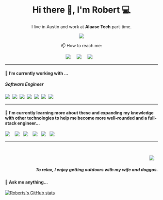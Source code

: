 <h1 align='center'> Hi there 👋, I'm Robert 💻 </h1>

<p align='center'>
   I live in Austin and work at <b>Alaase Tech</b> part-time.
</p>

<p align='center'>
  <a href="#"><img src="https://visitor-badge.glitch.me/badge?page_id=koda186.koda186??style=for-the-badge&logo=appveyor"></a>
</p>

<p align='center'>
📫 How to reach me:
</p>
<p align='center'>
  <a href="https://www.linkedin.com/in/robert-allen-jr-11183382"><img src="https://img.shields.io/badge/linkedin-%230077B5.svg?&style=for-the-badge&logo=linkedin&logoColor=white" /></a>&nbsp;&nbsp;&nbsp;&nbsp;
  <a href="mailto:reallenjr1@gmail.com?subject=Hello Robert"><img src="https://img.shields.io/badge/gmail-%23D14836.svg?&style=for-the-badge&logo=gmail&logoColor=white" /></a>&nbsp;&nbsp;&nbsp;&nbsp;
  <a href="https://roberteallen.com"><img src="https://img.shields.io/badge/Portfolio-20232A?style=for-the-badge&logo=portfolio&logoColor=61DAFB" /></a>&nbsp;&nbsp;&nbsp;&nbsp;
</p>

<hr>

<h4>🔭  I’m currently working with ...</h4>

<h5>Software Engineer</h5>
<p >
  <img src="https://img.shields.io/badge/html5%20-%23e34f26.svg?&style=for-the-badge&logo=html5&logoColor=white" />&nbsp;&nbsp;<img src="https://img.shields.io/badge/CSS3-1572B6?&style=for-the-badge&logo=css3&logoColor=white" />&nbsp;&nbsp;<img src="https://img.shields.io/badge/JavaScript-F7DF1E?style=for-the-badge&logo=javascript&logoColor=black" />&nbsp;&nbsp;<img src="https://img.shields.io/badge/React-20232A?style=for-the-badge&logo=react&logoColor=61DAFB" />&nbsp;&nbsp;<img src="https://img.shields.io/badge/node.js%20-%23339933.svg?&style=for-the-badge&logo=node.js&logoColor=white" />&nbsp;&nbsp;<img src="https://img.shields.io/badge/Bootstrap-563D7C?style=for-the-badge&logo=bootstrap&logoColor=white">&nbsp;&nbsp;<img src="https://img.shields.io/badge/Docker-2496ED?style=for-the-badge&logo=docker&logoColor=white" />&nbsp;&nbsp;
</p>

<hr>

<h4>🌱  I'm currently learning more about these and expanding my knowledge with other technologies to help me become more well-rounded and a full-stack engineer...</h4>
<p >
  <img src="https://img.shields.io/badge/jenkins-007ACC?style=for-the-badge&logo=jenkins&logoColor=white" />&nbsp;&nbsp;&nbsp;&nbsp;<img src="https://img.shields.io/badge/React-20232A?style=for-the-badge&logo=react&logoColor=61DAFB" />&nbsp;&nbsp;&nbsp;<img src="https://img.shields.io/badge/node.js%20-%23339933.svg?&style=for-the-badge&logo=node.js&logoColor=white" />&nbsp;&nbsp;&nbsp;&nbsp;<img src="https://img.shields.io/badge/Docker-2496ED?style=for-the-badge&logo=docker&logoColor=white" />&nbsp;&nbsp;&nbsp;<img src="https://img.shields.io/badge/mongodb%20-%23db7093.svg?&style=for-the-badge&logo=mongo-db&logoColor=white" />&nbsp;&nbsp;&nbsp;<img src="https://img.shields.io/badge/spring%20-%23c21325.svg?&style=for-the-badge&logo=spring&logoColor=white" />&nbsp;&nbsp;&nbsp;
</p>

<hr>

<br>
<p align="right">
  <a href="https://roberteallen.com"><img src="https://img.shields.io/badge/Portfolio-Check%20me%20out-brightgreen" /></a>&nbsp;&nbsp;&nbsp;
  <h5 align="right">To relax, I enjoy getting outdoors with my wife and doggos.</h5>
</p>


<h4>💬 Ask me anything...</h4>


[![Roberts's GitHub stats](https://github-readme-stats.vercel.app/api?username=koda186)](https://github.com/koda186/github-readme-stats)


             

